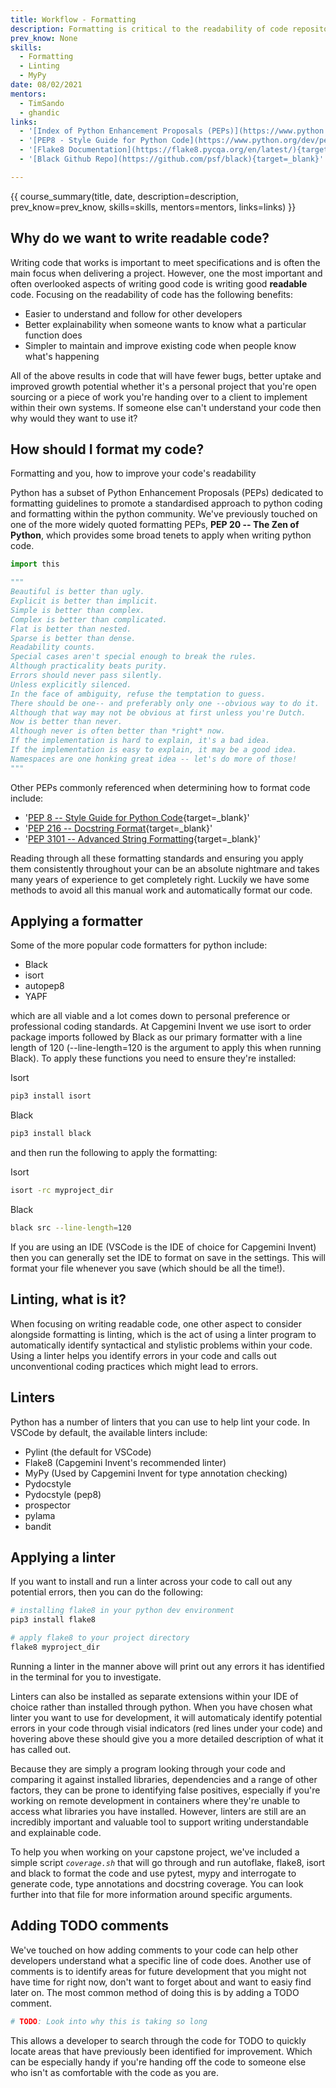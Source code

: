 ```yaml
---
title: Workflow - Formatting
description: Formatting is critical to the readability of code repositories and we'll cover off what formatting means for Python code and how to apply it to your coding
prev_know: None
skills:
  - Formatting
  - Linting
  - MyPy
date: 08/02/2021
mentors: 
  - TimSando
  - ghandic
links:
  - '[Index of Python Enhancement Proposals (PEPs)](https://www.python.org/dev/peps/){target=_blank}'
  - '[PEP8 - Style Guide for Python Code](https://www.python.org/dev/peps/pep-0008/){target=_blank}'
  - '[Flake8 Documentation](https://flake8.pycqa.org/en/latest/){target=_blank}'
  - '[Black Github Repo](https://github.com/psf/black){target=_blank}'

---
```


{{ course_summary(title, date, description=description, prev_know=prev_know, skills=skills, mentors=mentors, links=links) }}

## Why do we want to write readable code?

Writing code that works is important to meet specifications and is often the main focus when delivering a project. However, one the most important and often overlooked aspects of writing good code is writing good **readable** code. Focusing on the readability of code has the following benefits:

- Easier to understand and follow for other developers
- Better explainability when someone wants to know what a particular function does
- Simpler to maintain and improve existing code when people know what's happening

All of the above results in code that will have fewer bugs, better uptake and improved growth potential whether it's a personal project that you're open sourcing or a piece of work you're handing over to a client to implement within their own systems. If someone else can't understand your code then why would they want to use it?

## How should I format my code?

Formatting and you, how to improve your code's readability

Python has a subset of Python Enhancement Proposals (PEPs) dedicated to formatting guidelines to promote a standardised approach to python coding and formatting within the python community. We've previously touched on one of the more widely quoted formatting PEPs, **PEP 20 -- The Zen of Python**, which provides some broad tenets to apply when writing python code.

```python
import this

"""
Beautiful is better than ugly.
Explicit is better than implicit.
Simple is better than complex.
Complex is better than complicated.
Flat is better than nested.
Sparse is better than dense.
Readability counts.
Special cases aren't special enough to break the rules.
Although practicality beats purity.
Errors should never pass silently.
Unless explicitly silenced.
In the face of ambiguity, refuse the temptation to guess.
There should be one-- and preferably only one --obvious way to do it.
Although that way may not be obvious at first unless you're Dutch.
Now is better than never.
Although never is often better than *right* now.
If the implementation is hard to explain, it's a bad idea.
If the implementation is easy to explain, it may be a good idea.
Namespaces are one honking great idea -- let's do more of those!
"""
```

Other PEPs commonly referenced when determining how to format code include:

- '[PEP 8 -- Style Guide for Python Code](https://www.python.org/dev/peps/pep-0008/){target=_blank}'
- '[PEP 216 -- Docstring Format](https://www.python.org/dev/peps/pep-0216/){target=_blank}'
- '[PEP 3101 -- Advanced String Formatting](https://www.python.org/dev/peps/pep-3101/){target=_blank}'

Reading through all these formatting standards and ensuring you apply them consistently throughout your can be an absolute nightmare and takes many years of experience to get completely right. Luckily we have some methods to avoid all this manual work and automatically format our code.

## Applying a formatter

Some of the more popular code formatters for python include:

- Black
- isort
- autopep8
- YAPF

which are all viable and a lot comes down to personal preference or professional coding standards. At Capgemini Invent we use isort to order package imports followed by Black as our primary formatter with a line length of 120 (--line-length=120 is the argument to apply this when running Black). To apply these functions you need to ensure they're installed:

Isort

```bash
pip3 install isort
```

Black

```bash
pip3 install black
```

and then run the following to apply the formatting:

Isort

```bash
isort -rc myproject_dir
```

Black

```bash
black src --line-length=120
```

If you are using an IDE (VSCode is the IDE of choice for Capgemini Invent) then you can generally set the IDE to format on save in the settings. This will format your file whenever you save (which should be all the time!).

## Linting, what is it?

When focusing on writing readable code, one other aspect to consider alongside formatting is linting, which is the act of using a linter program to automatically identify syntactical and stylistic problems within your code. Using a linter helps you identify errors in your code and calls out unconventional coding practices which might lead to errors.

## Linters

Python has a number of linters that you can use to help lint your code. In VSCode by default, the available linters include:

- Pylint (the default for VSCode)
- Flake8 (Capgemini Invent's recommended linter)
- MyPy (Used by Capgemini Invent for type annotation checking)
- Pydocstyle
- Pydocstyle (pep8)
- prospector
- pylama
- bandit

## Applying a linter

If you want to install and run a linter across your code to call out any potential errors, then you can do the following:

```bash
# installing flake8 in your python dev environment
pip3 install flake8
```

```bash
# apply flake8 to your project directory
flake8 myproject_dir
```

Running a linter in the manner above will print out any errors it has identified in the terminal for you to investigate.

Linters can also be installed as separate extensions within your IDE of choice rather than installed through python. When you have chosen what linter you want to use for development, it will automaticaly identify potential errors in your code through visial indicators (red lines under your code) and hovering above these should give you a more detailed description of what it has called out.

Because they are simply a program looking through your code and comparing it against installed libraries, dependencies and a range of other factors, they can be prone to identifying false positives, especially if you're working on remote development in containers where they're unable to access what libraries you have installed. However, linters are still are an incredibly important and valuable tool to support writing understandable and explainable code.

To help you when working on your capstone project, we've included a simple script *`coverage.sh`* that will go through and run autoflake, flake8, isort and black to format the code and use pytest, mypy and interrogate to generate code, type annotations and docstring coverage. You can look further into that file for more information around specific arguments.

## Adding TODO comments

We've touched on how adding comments to your code can help other developers understand what a specific line of code does. Another use of comments is to identify areas for future development that you might not have time for right now, don't want to forget about and want to easiy find later on. The most common method of doing this is by adding a TODO comment.

```python
# TODO: Look into why this is taking so long
```

This allows a developer to search through the code for TODO to quickly locate areas that have previously been identified for improvement. Which can be especially handy if you're handing off the code to someone else who isn't as comfortable with the code as you are.